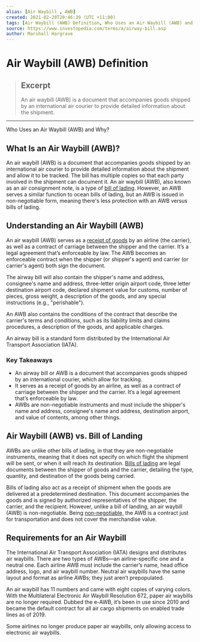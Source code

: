 ```yaml
---
alias: [Air Waybill , AWB]
created: 2021-02-28T20:46:39 (UTC +11:00)
tags: [Air Waybill (AWB) Definition, Who Uses an Air Waybill (AWB) and Why?]
source: https://www.investopedia.com/terms/a/airway-bill.asp
author: Marshall Hargrave
---
```


# Air Waybill (AWB) Definition

> ## Excerpt
> An air waybill (AWB) is a document that accompanies goods shipped by an international air courier to provide detailed information about the shipment.

---

Who Uses an Air Waybill (AWB) and Why?
## What Is an Air Waybill (AWB)?

An air waybill (AWB) is a document that accompanies goods shipped by an international air courier to provide detailed information about the shipment and allow it to be tracked. The bill has multiple copies so that each party involved in the shipment can document it. An air waybill (AWB), also known as an air consignment note, is a type of [bill of lading](https://www.investopedia.com/terms/b/billoflading.asp). However, an AWB serves a similar function to ocean bills of lading, but an AWB is issued in non-negotiable form, meaning there's less protection with an AWB versus bills of lading.

## Understanding an Air Waybill (AWB)

An air waybill (AWB) serves as a [receipt of goods](https://www.investopedia.com/articles/investing/102413/cash-flow-statement-reviewing-cash-flow-operations.asp) by an airline (the carrier), as well as a contract of carriage between the shipper and the carrier. It’s a legal agreement that’s enforceable by law. The AWB becomes an enforceable contract when the shipper (or shipper's agent) and carrier (or carrier's agent) both sign the document. 

The airway bill will also contain the shipper's name and address, consignee's name and address, three-letter origin airport code, three letter destination airport code, declared shipment value for customs, number of pieces, gross weight, a description of the goods, and any special instructions (e.g., "perishable").

An AWB also contains the conditions of the contract that describe the carrier's terms and conditions, such as its liability limits and claims procedures, a description of the goods, and applicable charges.

An airway bill is a standard form distributed by the International Air Transport Association (IATA).

### Key Takeaways

-   An airway bill or AWB is a document that accompanies goods shipped by an international courier, which allow for tracking.
-   It serves as a receipt of goods by an airline, as well as a contract of carriage between the shipper and the carrier. It’s a legal agreement that’s enforceable by law.
-   AWBs are non-negotiable instruments and must include the shipper's name and address, consignee's name and address, destination airport, and value of contents, among other things.

## Air Waybill (AWB) vs. Bill of Landing

AWBs are unlike other bills of lading, in that they are non-negotiable instruments, meaning that it does not specify on which flight the shipment will be sent, or when it will reach its destination. [Bills of lading](https://www.investopedia.com/terms/b/billoflading.asp) are legal documents between the shipper of goods and the carrier, detailing the type, quantity, and destination of the goods being carried.

Bills of lading also act as a receipt of shipment when the goods are delivered at a predetermined destination. This document accompanies the goods and is signed by authorized representatives of the shipper, the carrier, and the recipient. However, unlike a bill of landing, an air waybill (AWB) is non-negotiable. Being [non-negotiable,](https://www.investopedia.com/terms/n/nonnegotiable.asp) the AWB is a contract just for transportation and does not cover the merchandise value.

## Requirements for an Air Waybill

The International Air Transport Association (IATA) designs and distributes air waybills. There are two types of AWBs—an airline-specific one and a neutral one. Each airline AWB must include the carrier’s name, head office address, logo, and air waybill number. Neutral air waybills have the same layout and format as airline AWBs; they just aren’t prepopulated.

An air waybill has 11 numbers and came with eight copies of varying colors. With the Multilateral Electronic Air Waybill Resolution 672, paper air waybills are no longer required. Dubbed the e-AWB, it’s been in use since 2010 and became the default contract for all air cargo shipments on enabled trade lines as of 2019.

Some airlines no longer produce paper air waybills, only allowing access to electronic air waybills.
